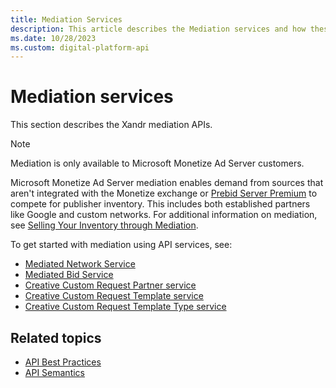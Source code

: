 ```yaml
---
title: Mediation Services
description: This article describes the Mediation services and how these API services connect with each other and the outside world.
ms.date: 10/28/2023
ms.custom: digital-platform-api
---
```


# Mediation services

This section describes the Xandr mediation APIs.

> [!NOTE]
> Mediation is only available to Microsoft Monetize Ad Server customers.

 Microsoft Monetize Ad Server mediation enables demand from sources that aren't integrated with the Monetize exchange or [Prebid Server Premium](../monetize/prebid-server-premium.md) to compete for publisher inventory. This includes both established partners like Google and custom networks. For additional information on mediation, see [Selling Your Inventory through Mediation](../monetize/mediation-selling-your-inventory-through-mediation.md).

To get started with mediation using API services, see:

- [Mediated Network Service](./mediated-network-service.md)
- [Mediated Bid Service](./mediated-bid-service.md)
- [Creative Custom Request Partner service](creative-custom-request-partner-service.md)
- [Creative Custom Request Template service](creative-custom-request-template-service.md)
- [Creative Custom Request Template Type service](creative-custom-request-template-type-service.md)

## Related topics

- [API Best Practices](./api-best-practices.md)
- [API Semantics](./api-semantics.md)
